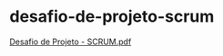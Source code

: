 # desafio-de-projeto-scrum
[Desafio de Projeto - SCRUM.pdf](https://github.com/IsabelMengarelli/desafio-de-projeto-scrum/files/12832911/Desafio.de.Projeto.-.SCRUM.pdf)
